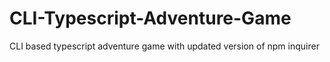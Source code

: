 # CLI-Typescript-Adventure-Game
CLI based typescript adventure game with updated version of npm inquirer
